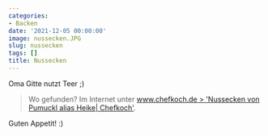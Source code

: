 ```yaml
---
categories:
- Backen
date: '2021-12-05 00:00:00'
image: nussecken.JPG
slug: nussecken
tags: []
title: Nussecken
---
```



Oma Gitte nutzt Teer ;)

> Wo gefunden? Im Internet unter [www.chefkoch.de > 'Nussecken von Pumuckl alias Heike| Chefkoch'](https://www.chefkoch.de/rezepte/43751014909800/Nussecken.html).

Guten Appetit! :)